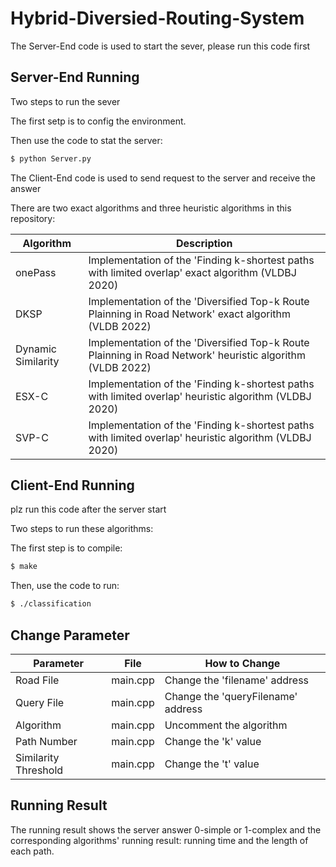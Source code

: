 # Hybrid-Diversied-Routing-System

The Server-End code is used to start the sever, please run this code first

## Server-End Running

Two steps to run the sever

The first setp is to config the environment.

Then use the code to stat the server:

```sh
$ python Server.py
```


The Client-End code is used to send request to the server and receive the answer

There are two exact algorithms and three heuristic algorithms in this repository:

| Algorithm          | Description                                                                                               |
|--------------------|-----------------------------------------------------------------------------------------------------------|
| onePass            | Implementation of the 'Finding k-shortest paths with limited overlap' exact algorithm (VLDBJ 2020)        |
| DKSP               | Implementation of the 'Diversified Top-k Route Plainning in Road Network' exact algorithm (VLDB 2022)     |
| Dynamic Similarity | Implementation of the 'Diversified Top-k Route Plainning in Road Network' heuristic algorithm (VLDB 2022) |
| ESX-C              | Implementation of the 'Finding k-shortest paths with limited overlap' heuristic algorithm (VLDBJ 2020)    |
| SVP-C              | Implementation of the 'Finding k-shortest paths with limited overlap' heuristic algorithm (VLDBJ 2020)    |

## Client-End Running

plz run this code after the server start

Two steps to run these algorithms:

The first step is to compile: 

```sh
$ make
```

Then, use the code to run:

```sh
$ ./classification
```

## Change Parameter
| Parameter | File | How to Change |
| ------ | ------ | ------ |
| Road File | main.cpp | Change the 'filename' address |
| Query File | main.cpp | Change the 'queryFilename' address |
| Algorithm | main.cpp | Uncomment the algorithm |
| Path Number | main.cpp | Change the 'k' value |
| Similarity Threshold | main.cpp | Change the 't' value |

## Running Result

The running result shows the server answer 0-simple or 1-complex and the corresponding algorithms' running result:
running time and the length of each path.
